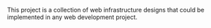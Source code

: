 This project is a collection of web infrastructure designs that could be implemented in any web development project.


